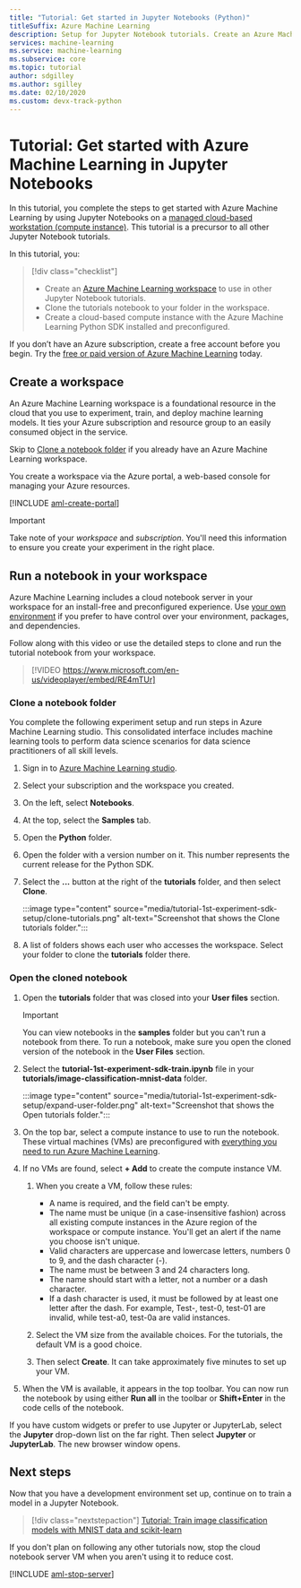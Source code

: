 ```yaml
---
title: "Tutorial: Get started in Jupyter Notebooks (Python)"
titleSuffix: Azure Machine Learning
description: Setup for Jupyter Notebook tutorials. Create an Azure Machine Learning workspace, clone Jupyter Notebooks into the workspace, and create a compute instance where you run the notebooks.
services: machine-learning
ms.service: machine-learning
ms.subservice: core
ms.topic: tutorial
author: sdgilley
ms.author: sgilley
ms.date: 02/10/2020
ms.custom: devx-track-python
---
```


# Tutorial: Get started with Azure Machine Learning in Jupyter Notebooks

In this tutorial, you complete the steps to get started with Azure Machine Learning by using Jupyter Notebooks on a [managed cloud-based workstation (compute instance)](concept-compute-instance.md). This tutorial is a precursor to all other Jupyter Notebook tutorials.

In this tutorial, you:

> [!div class="checklist"]
> * Create an [Azure Machine Learning workspace](concept-workspace.md) to use in other Jupyter Notebook tutorials.
> * Clone the tutorials notebook to your folder in the workspace.
> * Create a cloud-based compute instance with the Azure Machine Learning Python SDK installed and preconfigured.

If you don’t have an Azure subscription, create a free account before you begin. Try the [free or paid version of Azure Machine Learning](https://aka.ms/AMLFree) today.

## Create a workspace

An Azure Machine Learning workspace is a foundational resource in the cloud that you use to experiment, train, and deploy machine learning models. It ties your Azure subscription and resource group to an easily consumed object in the service.

Skip to [Clone a notebook folder](#clone) if you already have an Azure Machine Learning workspace.  

You create a workspace via the Azure portal, a web-based console for managing your Azure resources.

[!INCLUDE [aml-create-portal](../../includes/aml-create-in-portal.md)]

>[!IMPORTANT]
> Take note of your *workspace* and *subscription*. You'll need this information to ensure you create your experiment in the right place.

## <a name="azure"></a>Run a notebook in your workspace

Azure Machine Learning includes a cloud notebook server in your workspace for an install-free and preconfigured experience. Use [your own environment](tutorial-1st-experiment-sdk-setup-local.md) if you prefer to have control over your environment, packages, and dependencies.

 Follow along with this video or use the detailed steps to clone and run the tutorial notebook from your workspace.

> [!VIDEO https://www.microsoft.com/en-us/videoplayer/embed/RE4mTUr]

### <a href="clone"></a> Clone a notebook folder

You complete the following experiment setup and run steps in Azure Machine Learning studio. This consolidated interface includes machine learning tools to perform data science scenarios for data science practitioners of all skill levels.

1. Sign in to [Azure Machine Learning studio](https://ml.azure.com/).

1. Select your subscription and the workspace you created.

1. On the left, select **Notebooks**.

1. At the top, select the **Samples** tab.

1. Open the **Python** folder.

1. Open the folder with a version number on it. This number represents the current release for the Python SDK.

1. Select the **...** button at the right of the **tutorials** folder, and then select **Clone**.

    :::image type="content" source="media/tutorial-1st-experiment-sdk-setup/clone-tutorials.png" alt-text="Screenshot that shows the Clone tutorials folder.":::

1. A list of folders shows each user who accesses the workspace. Select your folder to clone the **tutorials**  folder there.

### <a name="open"></a>Open the cloned notebook

1. Open the **tutorials** folder that was closed into your **User files** section.

    > [!IMPORTANT]
    > You can view notebooks in the **samples** folder but you can't run a notebook from there. To run a notebook, make sure you open the cloned version of the notebook in the **User Files** section.
    
1. Select the **tutorial-1st-experiment-sdk-train.ipynb** file in your **tutorials/image-classification-mnist-data** folder.

    :::image type="content" source="media/tutorial-1st-experiment-sdk-setup/expand-user-folder.png" alt-text="Screenshot that shows the Open tutorials folder.":::

1. On the top bar, select a compute instance to use to run the notebook. These virtual machines (VMs) are preconfigured with [everything you need to run Azure Machine Learning](concept-compute-instance.md#contents).

1. If no VMs are found, select **+ Add** to create the compute instance VM.

    1. When you create a VM, follow these rules:
 
        + A name is required, and the field can't be empty.
        + The name must be unique (in a case-insensitive fashion) across all existing compute instances in the Azure region of the workspace or compute instance. You'll get an alert if the name you choose isn't unique.
        + Valid characters are uppercase and lowercase letters, numbers 0 to 9, and the dash character (-).
        + The name must be between 3 and 24 characters long.
        + The name should start with a letter, not a number or a dash character.
        + If a dash character is used, it must be followed by at least one letter after the dash. For example, Test-, test-0, test-01 are invalid, while test-a0, test-0a are valid instances.

    1. Select the VM size from the available choices. For the tutorials, the default VM is a good choice.

    1. Then select **Create**. It can take approximately five minutes to set up your VM.

1. When the VM is available, it appears in the top toolbar. You can now run the notebook by using either **Run all** in the toolbar or **Shift+Enter** in the code cells of the notebook.

If you have custom widgets or prefer to use Jupyter or JupyterLab, select the **Jupyter** drop-down list on the far right. Then select **Jupyter** or **JupyterLab**. The new browser window opens.

## Next steps

Now that you have a development environment set up, continue on to train a model in a Jupyter Notebook.

> [!div class="nextstepaction"]
> [Tutorial: Train image classification models with MNIST data and scikit-learn](tutorial-train-models-with-aml.md)

<a name="stop-compute-instance"></a>
If you don't plan on following any other tutorials now, stop the cloud notebook server VM when you aren't using it to reduce cost.

[!INCLUDE [aml-stop-server](../../includes/aml-stop-server.md)]
